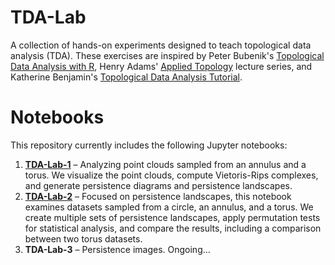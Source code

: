# TDA-Lab
A collection of hands-on experiments designed to teach topological data analysis (TDA). These exercises are inspired by Peter Bubenik's [Topological Data Analysis with R](https://people.clas.ufl.edu/peterbubenik/intro-to-tda/), Henry Adams' [Applied Topology](https://www.youtube.com/playlist?list=PL4kY-dS_mSmLFh9BpI3LqIQnw6KMg0jlt) lecture series, and Katherine Benjamin's [Topological Data Analysis Tutorial](https://www.youtube.com/watch?v=8qXOdF1_nm8&ab_channel=LOGMLSummerSchool).

# Notebooks
This repository currently includes the following Jupyter notebooks:

1. **[TDA-Lab-1](TDA-Lab-1)** – Analyzing point clouds sampled from an annulus and a torus. We visualize the point clouds, compute Vietoris-Rips complexes, and generate persistence diagrams and persistence landscapes.
2. **[TDA-Lab-2](TDA-Lab-2)** – Focused on persistence landscapes, this notebook examines datasets sampled from a circle, an annulus, and a torus. We create multiple sets of persistence landscapes, apply permutation tests for statistical analysis, and compare the results, including a comparison between two torus datasets.
3. **TDA-Lab-3** – Persistence images. Ongoing...
